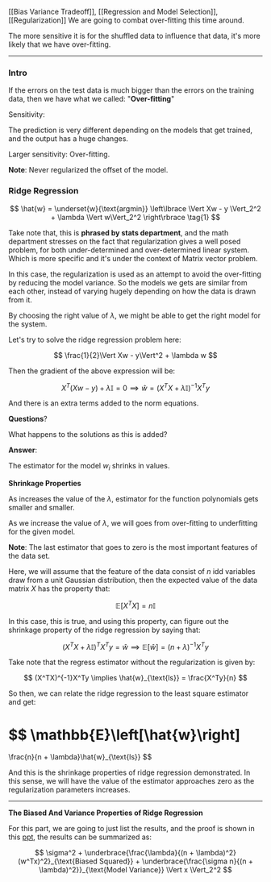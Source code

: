 [[Bias Variance Tradeoff]], [[Regression and Model Selection]], [[Regularization]]
We are going to combat over-fitting this time around. 

The more sensitive it is for the shuffled data to influence that data, it's more likely that we have over-fitting. 

---
### **Intro**

If the errors on the test data is much bigger than the errors on the training data, then we have what we called: "**Over-fitting**"

Sensitivity: 

The prediction is very different depending on the models that get trained, and the output has a huge changes. 

Larger sensitivity: Over-fitting. 

**Note**: Never regularized the offset of the model. 


### **Ridge Regression**

$$
\hat{w} = \underset{w}{\text{argmin}} \left\lbrace
    \Vert 
        Xw - y
    \Vert_2^2 + \lambda \Vert w\Vert_2^2
\right\rbrace
\tag{1}
$$

Take note that, this is **phrased by stats department**, and the math department stresses on the fact that regularization gives a well posed problem, for both under-determined and over-determined linear system. Which is more specific and it's under the context of Matrix vector problem. 

In this case, the regularization is used as an attempt to avoid the over-fitting by reducing the model variance. So the models we gets are similar from each other, instead of varying hugely depending on how the data is drawn from it.

By choosing the right value of $\lambda$, we might be able to get the right model for the system. 

Let's try to solve the ridge regression problem here: 

$$
\frac{1}{2}\Vert Xw - y\Vert^2 + \lambda w
$$

Then the gradient of the above expression will be: 

$$
X^T(Xw - y) + \lambda \mathbb{I} = 0 \implies \hat{w} = (X^TX + \lambda\mathbb{I})^{-1}X^T y
$$

And there is an extra terms added to the norm equations. 

**Questions**? 

What happens to the solutions as this is added? 

**Answer**: 

The estimator for the model $w_i$ shrinks in values. 

**Shrinkage Properties**

As increases the value of the $\lambda$, estimator for the function polynomials gets smaller and smaller. 

As we increase the value of $\lambda$, we will goes from over-fitting to underfitting for the given model. 

**Note**: The last estimator that goes to zero is the most important features of the data set. 

Here, we will assume that the feature of the data consist of $n$ idd variables draw from a unit Gaussian distribution, then the expected value of the data matrix $X$ has the property that: 

$$
\mathbb{E}\left[X^TX\right] = n\mathbb{I}
$$

In this case, this is true, and using this property, can figure out the shrinkage property of the ridge regression by saying that: 

$$
(X^TX + \lambda\mathbb{I})^TX^Ty = \hat{w} \implies \mathbb{E}\left[\hat{w}\right] = 
(n + \lambda)^{-1}X^Ty
$$

Take note that the regress estimator without the regularization is given by: 

$$
(X^TX)^{-1}X^Ty \implies \hat{w}_{\text{ls}} = \frac{X^Ty}{n}
$$

So then, we can relate the ridge regression to the least square estimator and get: 

$$
\mathbb{E}\left[\hat{w}\right]
=
\frac{n}{n + \lambda}\hat{w}_{\text{ls}}
$$

And this is the shrinkage properties of ridge regression demonstrated. In this sense, we will have the value of the estimator approaches zero as the regularization parameters increases. 


---
**The Biased And Variance Properties of Ridge Regression**

For this part, we are going to just list the results, and the proof is shown in this [ppt](https://courses.cs.washington.edu/courses/cse446/21sp/schedule/lecture_7_live.pdf), the results can be summarized as: 

$$
\sigma^2 + \underbrace{\frac{\lambda}{(n + \lambda)^2}(w^Tx)^2}_{\text{Biased Squared}} + \underbrace{\frac{\sigma n}{(n + \lambda)^2}}_{\text{Model Variance}}
\Vert 
x
\Vert_2^2
$$


